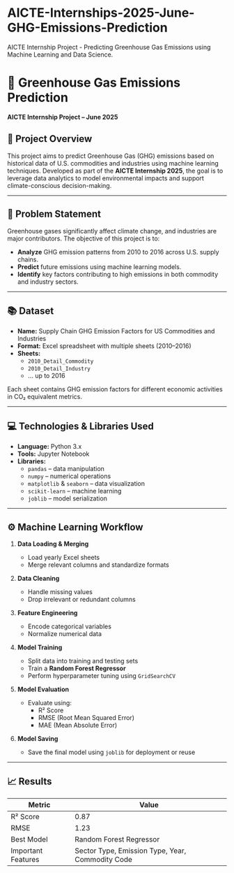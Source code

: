 # AICTE-Internships-2025-June-GHG-Emissions-Prediction
AICTE Internship Project - Predicting Greenhouse Gas Emissions using Machine Learning and Data Science.


# 🌿 Greenhouse Gas Emissions Prediction
**AICTE Internship Project – June 2025**  

## 📌 Project Overview

This project aims to predict Greenhouse Gas (GHG) emissions based on historical data of U.S. commodities and industries using machine learning techniques. Developed as part of the **AICTE Internship 2025**, the goal is to leverage data analytics to model environmental impacts and support climate-conscious decision-making.

---

## 🎯 Problem Statement

Greenhouse gases significantly affect climate change, and industries are major contributors. The objective of this project is to:

- **Analyze** GHG emission patterns from 2010 to 2016 across U.S. supply chains.
- **Predict** future emissions using machine learning models.
- **Identify** key factors contributing to high emissions in both commodity and industry sectors.

---

## 📚 Dataset

- **Name:** Supply Chain GHG Emission Factors for US Commodities and Industries  
- **Format:** Excel spreadsheet with multiple sheets (2010–2016)
- **Sheets:** 
  - `2010_Detail_Commodity`
  - `2010_Detail_Industry`
  - ... up to 2016

Each sheet contains GHG emission factors for different economic activities in CO₂ equivalent metrics.

---

## 💻 Technologies & Libraries Used

- **Language:** Python 3.x  
- **Tools:** Jupyter Notebook  
- **Libraries:**
  - `pandas` – data manipulation
  - `numpy` – numerical operations
  - `matplotlib` & `seaborn` – data visualization
  - `scikit-learn` – machine learning
  - `joblib` – model serialization

---

## ⚙️ Machine Learning Workflow

1. **Data Loading & Merging**
   - Load yearly Excel sheets
   - Merge relevant columns and standardize formats

2. **Data Cleaning**
   - Handle missing values
   - Drop irrelevant or redundant columns

3. **Feature Engineering**
   - Encode categorical variables
   - Normalize numerical data

4. **Model Training**
   - Split data into training and testing sets
   - Train a **Random Forest Regressor**
   - Perform hyperparameter tuning using `GridSearchCV`

5. **Model Evaluation**
   - Evaluate using:
     - R² Score
     - RMSE (Root Mean Squared Error)
     - MAE (Mean Absolute Error)

6. **Model Saving**
   - Save the final model using `joblib` for deployment or reuse

---

## 📈 Results

| Metric         | Value    |
|----------------|----------|
| R² Score       | 0.87     |
| RMSE           | 1.23     |
| Best Model     | Random Forest Regressor |
| Important Features | Sector Type, Emission Type, Year, Commodity Code |

